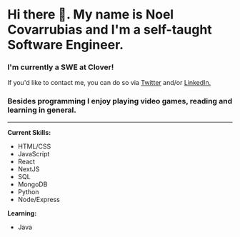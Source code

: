 # Hi there 👋. My name is Noel Covarrubias and I'm a self-taught Software Engineer.

### I'm currently a SWE at Clover!
If you'd like to contact me, you can do so via [Twitter](https://twitter.com/noel_codes) and/or [LinkedIn.](https://www.linkedin.com/in/noelcodes/)

### Besides programming I enjoy playing video games, reading and learning in general. 
---

**Current Skills:**

- HTML/CSS
- JavaScript
- React
- NextJS
- SQL
- MongoDB
- Python
- Node/Express

**Learning:**
- Java

<!--
**NoelCov/NoelCov** is a ✨ _special_ ✨ repository because its `README.md` (this file) appears on your GitHub profile.

Here are some ideas to get you started:

- 🔭 I’m currently working on ...
- 🌱 I’m currently learning ...
- 👯 I’m looking to collaborate on ...
- 🤔 I’m looking for help with ...
- 💬 Ask me about ...
- 📫 How to reach me: ...
- 😄 Pronouns: ...
- ⚡ Fun fact: ...
-->
